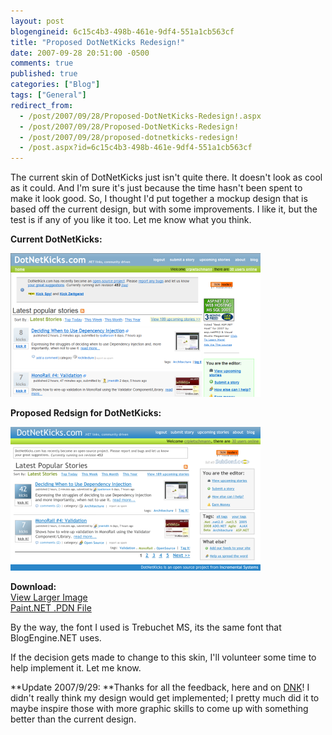 ```yaml
---
layout: post
blogengineid: 6c15c4b3-498b-461e-9df4-551a1cb563cf
title: "Proposed DotNetKicks Redesign!"
date: 2007-09-28 20:51:00 -0500
comments: true
published: true
categories: ["Blog"]
tags: ["General"]
redirect_from: 
  - /post/2007/09/28/Proposed-DotNetKicks-Redesign!.aspx
  - /post/2007/09/28/Proposed-DotNetKicks-Redesign!
  - /post/2007/09/28/proposed-dotnetkicks-redesign!
  - /post.aspx?id=6c15c4b3-498b-461e-9df4-551a1cb563cf
---
```

<!-- more -->

The current skin of DotNetKicks just isn't quite there. It doesn't look as cool as it could. And I'm sure it's just because the time hasn't been spent to make it look good. So, I thought I'd put together a mockup design that is based off the current design, but with some improvements. I like it, but the test is if any of you like it too. Let me know what you think.

**Current DotNetKicks:**

<IMG alt="Original DotNetKicks Skin" hspace=0 src="/Download/Blog/1405/Original_Thumb.png" align=baseline border=0>

**Proposed Redsign for DotNetKicks:**

<IMG alt="" hspace=0 src="/Download/Blog/1405/ProposedDotNetKicksRedesign%20_Thumb.png" align=baseline border=0>

**Download:**<BR><A href="/Download/Blog/1405/ProposedDotNetKicksRedesign.png">View Larger Image</A><BR><A href="/Download/Blog/1405/ProposedDotNetKicksRedesign.pdn">Paint.NET .PDN File</A>

By the way, the font I used is Trebuchet MS, its the same font that BlogEngine.NET uses.

If the decision gets made to change to this skin, I'll volunteer some time to help implement it. Let me know.

**Update 2007/9/29: **Thanks for all the feedback, here and on <A href="http://dotnetkicks.com/opensource/Proposed_DotNetKicks_Redesign">DNK</A>! I didn't really think my design would get implemented; I pretty much did it to maybe inspire those with more graphic skills to come up with something better than the current design.
